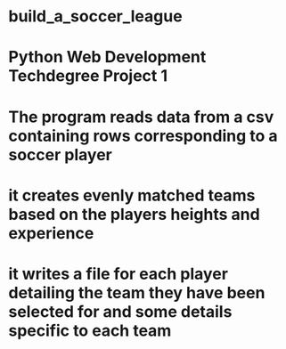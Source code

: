 # build_a_soccer_league
# Python Web Development Techdegree Project 1

# The program reads data from a csv containing rows corresponding to a soccer player
# it creates evenly matched teams based on the players heights and experience
# it writes a file for each player detailing the team they have been selected for and some details specific to each team
